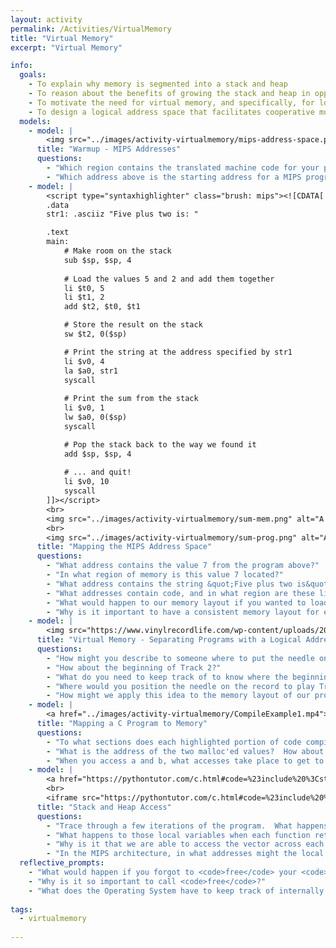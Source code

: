 ```yaml
---
layout: activity
permalink: /Activities/VirtualMemory
title: "Virtual Memory"
excerpt: "Virtual Memory"

info:
  goals: 
    - To explain why memory is segmented into a stack and heap
    - To reason about the benefits of growing the stack and heap in opposite directions
    - To motivate the need for virtual memory, and specifically, for logical addressing
    - To design a logical address space that facilitates cooperative multitasking
  models:
    - model: |
        <img src="../images/activity-virtualmemory/mips-address-space.png" alt="The MIPS address space includes a stack that begins at the top of the address space and grows downward, while the heap is in the lower region of the address space and grows upward.">
      title: "Warmup - MIPS Addresses"
      questions:
        - "Which region contains the translated machine code for your program?"
        - "Which address above is the starting address for a MIPS program?"
    - model: |
        <script type="syntaxhighlighter" class="brush: mips"><![CDATA[
        .data 
        str1: .asciiz "Five plus two is: "

        .text
        main:
            # Make room on the stack
            sub $sp, $sp, 4 
            
            # Load the values 5 and 2 and add them together
            li $t0, 5
            li $t1, 2
            add $t2, $t0, $t1

            # Store the result on the stack
            sw $t2, 0($sp)

            # Print the string at the address specified by str1
            li $v0, 4
            la $a0, str1
            syscall
         
            # Print the sum from the stack
            li $v0, 1
            lw $a0, 0($sp)
            syscall

            # Pop the stack back to the way we found it
            add $sp, $sp, 4
            
            # ... and quit!
            li $v0, 10
            syscall        
        ]]></script>
        <br>
        <img src="../images/activity-virtualmemory/sum-mem.png" alt="A MIPS program running with its memory laid out across its various segments.">
        <br>
        <img src="../images/activity-virtualmemory/sum-prog.png" alt="A snippet of MIPS code for the program that generated this memory layout.">
      title: "Mapping the MIPS Address Space"
      questions:
        - "What address contains the value 7 from the program above?"
        - "In what region of memory is this value 7 located?"
        - "What address contains the string &quot;Five plus two is&quot;, and in what region is this located?"
        - "What addresses contain code, and in what region are these lines of code stored?"
        - "What would happen to our memory layout if you wanted to load and run another program?"
        - "Why is it important to have a consistent memory layout for each program we compile?  In other words, why not just randomize where things go in our program so that it is less likely that programs interfere with one another?"        
    - model: |
        <img src="https://www.vinylrecordlife.com/wp-content/uploads/2020/07/VINYL-RECORD-LIFE-TRACK-LISTING-1024x683.jpg?ezimgfmt=ng:webp/ngcb2" alt="Record showing tracks from vinylrecordlife.com"> 
      title: "Virtual Memory - Separating Programs with a Logical Address Space"
      questions:
        - "How might you describe to someone where to put the needle on the record to play the beginning of Track (program!) 1?"
        - "How about the beginning of Track 2?"
        - "What do you need to keep track of to know where the beginning of each song is located?"
        - "Where would you position the needle on the record to play Track 3 starting from the 1 minute mark?"
        - "How might we apply this idea to the memory layout of our programs so that we can compile them with a consistent layout, but also load multiple programs at the same time?"
    - model: |
        <a href="../images/activity-virtualmemory/CompileExample1.mp4"><img src="../images/activity-virtualmemory/CompileExample1-still.png" alt="An example C program that allocates two integers, adds them together, and stores their sum in an uninitialized global variable"></a>
      title: "Mapping a C Program to Memory"
      questions:
        - "To what sections does each highlighted portion of code compile in a C program?"
        - "What is the address of the two malloc'ed values?  How about the integer variables <code>a</code> and <code>b</code>?"
        - "When you access a and b, what accesses take place to get to the heap?"
    - model: |
        <a href="https://pythontutor.com/c.html#code=%23include%20%3Cstdio.h%3E%0A%23include%20%3Cstdlib.h%3E%0A%0Aint%20capacity%20%3D%200%3B%20//%20how%20many%20elements%20are%20in%20the%20vector%20now%3F%0Aint%20size%20%3D%2010%3B%20//%20what%20is%20the%20allocated%20size%20of%20the%20vector%20in%20elements%3F%0Aconst%20int%20N%20%3D%2030%3B%20//%20how%20many%20elements%20will%20we%20insert%3F%0A%0A/*%20Given%20a%20vector%20and%20a%20new%20size,%20reallocate%20the%20vector.%20%20%0A%20*%20We%20assume%20that%20this%20is%20a%20vector%20of%20integers%3B%20therefore,%0A%20*%20the%20allocated%20size%20will%20be%20newSize%20*%20sizeof%28int%29.%20%20%0A%20*%20Return%20the%20new%20vector%20address,%20since%20reallocation%20can%20%0A%20*%20cause%20the%20allocated%20memory%20to%20relocate%20to%20a%20new%20address%0A%20*%20with%20enough%20free%20contiguous%20space%20to%20reside.%0A%20*/%0Aint*%20resize%28int*%20vector,%20int%20newSize%29%20%7B%0A%20%20%20%20if%28vector%20%3D%3D%20NULL%29%20return%20NULL%3B%0A%20%20%20%20%0A%20%20%20%20size%20%3D%20newSize%3B%0A%20%20%20%20vector%20%3D%20%28int*%29%20realloc%28vector,%20newSize%20*%20sizeof%28int%29%29%3B%0A%20%20%20%20%0A%20%20%20%20if%28vector%20%3D%3D%20NULL%29%20%7B%0A%20%20%20%20%20%20%20%20perror%28%22Failed%20to%20resize%22%29%3B%0A%20%20%20%20%20%20%20%20return%20NULL%3B%0A%20%20%20%20%7D%0A%20%20%20%20%0A%20%20%20%20return%20vector%3B%0A%7D%0A%0A/*%20Given%20a%20value,%20push%20the%20value%20to%20the%20back%20of%20the%20vector,%0A%20*%20resizing%20the%20vector%20to%20double%20its%20size%20whenever%20it%20becomes%0A%20*%20full.%20%20Fun%20fact%20-%20this%20is%20how%20the%20Java%20ArrayList%20works!%0A%20*/%0Aint*%20push%28int%20val,%20int*%20vector%29%20%7B%0A%20%20%20%20printf%28%22Pushing%20%25d%5Cn%22,%20val%29%3B%0A%20%20%20%20if%28vector%20%3D%3D%20NULL%29%20return%20NULL%3B%0A%20%20%20%20%0A%20%20%20%20if%28capacity%20%3E%3D%20size%29%20%7B%0A%20%20%20%20%20%20%20%20vector%20%3D%20resize%28vector,%202%20*%20size%29%3B%0A%20%20%20%20%20%20%20%20if%28vector%20%3D%3D%20NULL%29%20return%20NULL%3B%0A%20%20%20%20%7D%0A%20%20%20%20%0A%20%20%20%20capacity%20%3D%20capacity%20%2B%201%3B%0A%20%20%20%20vector%5Bcapacity-1%5D%20%3D%20val%3B%0A%20%20%20%20%0A%20%20%20%20return%20vector%3B%0A%7D%0A%0A/*%20Iteratively%20print%20each%20value%20of%20the%20vector.%20*/%0Avoid%20printList%28int*%20vector%29%20%7B%0A%20%20%20%20int%20i%20%3D%200%3B%0A%20%20%20%20%0A%20%20%20%20for%28i%20%3D%200%3B%20i%20%3C%20capacity%20-%201%3B%20i%2B%2B%29%20%7B%0A%20%20%20%20%20%20%20%20printf%28%22%25d%20%22,%20vector%5Bi%5D%29%3B%0A%20%20%20%20%7D%0A%20%20%20%20%0A%20%20%20%20printf%28%22%5Cn%22%29%3B%0A%7D%0A%0Aint%20main%28void%29%20%7B%0A%20%20%20%20//%20Create%20the%20vector%0A%20%20%20%20int*%20vec%20%3D%20%28int*%29%20malloc%28size%20*%20sizeof%28int%29%29%3B%0A%20%20%20%20%0A%20%20%20%20if%28vec%20%3D%3D%20NULL%29%20%7B%0A%20%20%20%20%20%20%20%20perror%28%22Failed%20to%20allocate%20vector%22%29%3B%0A%20%20%20%20%20%20%20%20return%20-1%3B%0A%20%20%20%20%7D%0A%20%20%20%20%0A%20%20%20%20//%20Push%20N%20values%20to%20the%20vector%0A%20%20%20%20int%20i%20%3D%200%3B%0A%0A%20%20%20%20for%28i%20%3D%200%3B%20i%20%3C%20N%3B%20i%2B%2B%29%20%7B%0A%20%20%20%20%20%20%20%20vec%20%3D%20push%28i,%20vec%29%3B%0A%20%20%20%20%20%20%20%20%0A%20%20%20%20%20%20%20%20if%28vec%20%3D%3D%20NULL%29%20%7B%0A%20%20%20%20%20%20%20%20%20%20%20%20printf%28%22NULL%20vector%20during%20allocation%5Cn%22%29%3B%0A%20%20%20%20%20%20%20%20%20%20%20%20return%20-2%3B%0A%20%20%20%20%20%20%20%20%7D%0A%20%20%20%20%7D%0A%20%20%20%20%0A%20%20%20%20//%20Print%20the%20vector%0A%20%20%20%20printList%28vec%29%3B%0A%0A%20%20%20%20//%20Don't%20forget%20to%20free%20the%20variable!%0A%20%20%20%20free%28vec%29%3B%0A%0A%20%20%20%20return%200%3B%0A%7D&mode=edit&origin=opt-frontend.js&py=c_gcc9.3.0&rawInputLstJSON=%5B%5D" target="_blank">Open the code visualizer below in a new window!</a>
        <br>
        <iframe src="https://pythontutor.com/c.html#code=%23include%20%3Cstdio.h%3E%0A%23include%20%3Cstdlib.h%3E%0A%0Aint%20capacity%20%3D%200%3B%20//%20how%20many%20elements%20are%20in%20the%20vector%20now%3F%0Aint%20size%20%3D%2010%3B%20//%20what%20is%20the%20allocated%20size%20of%20the%20vector%20in%20elements%3F%0Aconst%20int%20N%20%3D%2030%3B%20//%20how%20many%20elements%20will%20we%20insert%3F%0A%0A/*%20Given%20a%20vector%20and%20a%20new%20size,%20reallocate%20the%20vector.%20%20%0A%20*%20We%20assume%20that%20this%20is%20a%20vector%20of%20integers%3B%20therefore,%0A%20*%20the%20allocated%20size%20will%20be%20newSize%20*%20sizeof%28int%29.%20%20%0A%20*%20Return%20the%20new%20vector%20address,%20since%20reallocation%20can%20%0A%20*%20cause%20the%20allocated%20memory%20to%20relocate%20to%20a%20new%20address%0A%20*%20with%20enough%20free%20contiguous%20space%20to%20reside.%0A%20*/%0Aint*%20resize%28int*%20vector,%20int%20newSize%29%20%7B%0A%20%20%20%20if%28vector%20%3D%3D%20NULL%29%20return%20NULL%3B%0A%20%20%20%20%0A%20%20%20%20size%20%3D%20newSize%3B%0A%20%20%20%20vector%20%3D%20%28int*%29%20realloc%28vector,%20newSize%20*%20sizeof%28int%29%29%3B%0A%20%20%20%20%0A%20%20%20%20if%28vector%20%3D%3D%20NULL%29%20%7B%0A%20%20%20%20%20%20%20%20perror%28%22Failed%20to%20resize%22%29%3B%0A%20%20%20%20%20%20%20%20return%20NULL%3B%0A%20%20%20%20%7D%0A%20%20%20%20%0A%20%20%20%20return%20vector%3B%0A%7D%0A%0A/*%20Given%20a%20value,%20push%20the%20value%20to%20the%20back%20of%20the%20vector,%0A%20*%20resizing%20the%20vector%20to%20double%20its%20size%20whenever%20it%20becomes%0A%20*%20full.%20%20Fun%20fact%20-%20this%20is%20how%20the%20Java%20ArrayList%20works!%0A%20*/%0Aint*%20push%28int%20val,%20int*%20vector%29%20%7B%0A%20%20%20%20printf%28%22Pushing%20%25d%5Cn%22,%20val%29%3B%0A%20%20%20%20if%28vector%20%3D%3D%20NULL%29%20return%20NULL%3B%0A%20%20%20%20%0A%20%20%20%20if%28capacity%20%3E%3D%20size%29%20%7B%0A%20%20%20%20%20%20%20%20vector%20%3D%20resize%28vector,%202%20*%20size%29%3B%0A%20%20%20%20%20%20%20%20if%28vector%20%3D%3D%20NULL%29%20return%20NULL%3B%0A%20%20%20%20%7D%0A%20%20%20%20%0A%20%20%20%20capacity%20%3D%20capacity%20%2B%201%3B%0A%20%20%20%20vector%5Bcapacity-1%5D%20%3D%20val%3B%0A%20%20%20%20%0A%20%20%20%20return%20vector%3B%0A%7D%0A%0A/*%20Iteratively%20print%20each%20value%20of%20the%20vector.%20*/%0Avoid%20printList%28int*%20vector%29%20%7B%0A%20%20%20%20int%20i%20%3D%200%3B%0A%20%20%20%20%0A%20%20%20%20for%28i%20%3D%200%3B%20i%20%3C%20capacity%20-%201%3B%20i%2B%2B%29%20%7B%0A%20%20%20%20%20%20%20%20printf%28%22%25d%20%22,%20vector%5Bi%5D%29%3B%0A%20%20%20%20%7D%0A%20%20%20%20%0A%20%20%20%20printf%28%22%5Cn%22%29%3B%0A%7D%0A%0Aint%20main%28void%29%20%7B%0A%20%20%20%20//%20Create%20the%20vector%0A%20%20%20%20int*%20vec%20%3D%20%28int*%29%20malloc%28size%20*%20sizeof%28int%29%29%3B%0A%20%20%20%20%0A%20%20%20%20if%28vec%20%3D%3D%20NULL%29%20%7B%0A%20%20%20%20%20%20%20%20perror%28%22Failed%20to%20allocate%20vector%22%29%3B%0A%20%20%20%20%20%20%20%20return%20-1%3B%0A%20%20%20%20%7D%0A%20%20%20%20%0A%20%20%20%20//%20Push%20N%20values%20to%20the%20vector%0A%20%20%20%20int%20i%20%3D%200%3B%0A%0A%20%20%20%20for%28i%20%3D%200%3B%20i%20%3C%20N%3B%20i%2B%2B%29%20%7B%0A%20%20%20%20%20%20%20%20vec%20%3D%20push%28i,%20vec%29%3B%0A%20%20%20%20%20%20%20%20%0A%20%20%20%20%20%20%20%20if%28vec%20%3D%3D%20NULL%29%20%7B%0A%20%20%20%20%20%20%20%20%20%20%20%20printf%28%22NULL%20vector%20during%20allocation%5Cn%22%29%3B%0A%20%20%20%20%20%20%20%20%20%20%20%20return%20-2%3B%0A%20%20%20%20%20%20%20%20%7D%0A%20%20%20%20%7D%0A%20%20%20%20%0A%20%20%20%20//%20Print%20the%20vector%0A%20%20%20%20printList%28vec%29%3B%0A%0A%20%20%20%20//%20Don't%20forget%20to%20free%20the%20variable!%0A%20%20%20%20free%28vec%29%3B%0A%0A%20%20%20%20return%200%3B%0A%7D&mode=edit&origin=opt-frontend.js&py=c_gcc9.3.0&rawInputLstJSON=%5B%5D" width="100%" height="1080">
      title: "Stack and Heap Access"
      questions:
        - "Trace through a few iterations of the program.  What happens to the local variables of each function as it is called?"
        - "What happens to those local variables when each function returns?"
        - "Why is it that we are able to access the vector across each function call, when the local variable storing its location is created as a local stack variable in <code>main</code>?"
        - "In the MIPS architecture, in what addresses might the local variables of each function be stored as they are called?"        
  reflective_prompts: 
    - "What would happen if you forgot to <code>free</code> your <code>malloc</code>'ed memory, and then your program terminated normally?"
    - "Why is it so important to call <code>free</code>?"
    - "What does the Operating System have to keep track of internally for each running program (&quot;process&quot;) in order to locate its stack variables?  In other words, given a logical address (which is not unique across programs), how do you determine the actual physical address in memory of that value?"
    
tags:
  - virtualmemory
  
---
```



